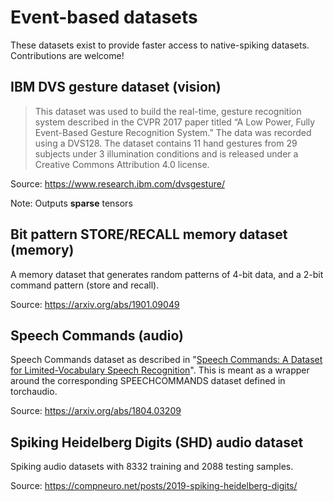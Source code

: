 # Event-based datasets

These datasets exist to provide faster access to native-spiking datasets.
Contributions are welcome!

## IBM DVS gesture dataset (vision)

> This dataset was used to build the real-time, gesture recognition system described in the CVPR 2017 paper titled “A Low Power, Fully Event-Based Gesture Recognition System.” The data was recorded using a DVS128. The dataset contains 11 hand gestures from 29 subjects under 3 illumination conditions and is released under a Creative Commons Attribution 4.0 license. 

Source: https://www.research.ibm.com/dvsgesture/

Note: Outputs **sparse** tensors

## Bit pattern STORE/RECALL memory dataset (memory)

A memory dataset that generates random patterns of 4-bit data, and
a 2-bit command pattern (store and recall).

Source: https://arxiv.org/abs/1901.09049

## Speech Commands (audio)

Speech Commands dataset as described in 
"[Speech Commands: A Dataset for Limited-Vocabulary Speech Recognition](https://arxiv.org/abs/1804.03209)".
This is meant as a wrapper around the corresponding SPEECHCOMMANDS dataset defined in torchaudio.

Source: https://arxiv.org/abs/1804.03209

## Spiking Heidelberg Digits (SHD) audio dataset

Spiking audio datasets with 8332 training and 2088 testing samples.

Source: https://compneuro.net/posts/2019-spiking-heidelberg-digits/